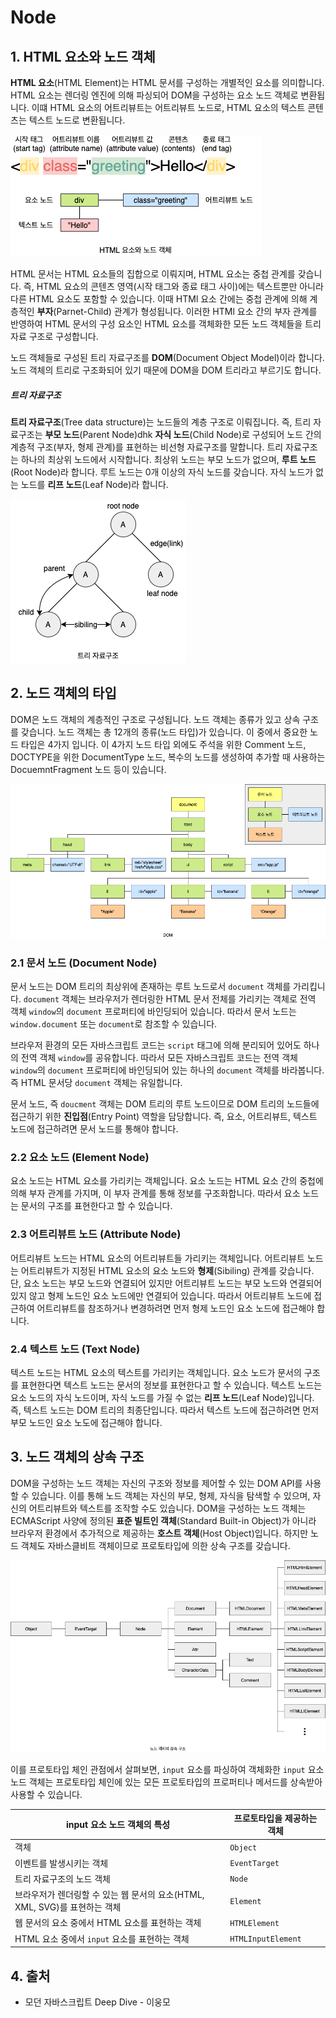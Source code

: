 # Node

## 1. HTML 요소와 노드 객체

**HTML 요소**(HTML Element)는 HTML 문서를 구성하는 개별적인 요소를 의미합니다. HTML 요소는 렌더링 엔진에 의해 파싱되어 DOM을 구성하는 요소 노드 객체로 변환됩니다. 이떄 HTML 요소의 어트리뷰트는 어트리뷰트 노드로, HTML 요소의 텍스트 콘텐츠는 텍스트 노드로 변환됩니다.

![HTML 요소와 노드 객체](../_images/web-node01.png)

HTML 문서는 HTML 요소들의 집합으로 이뤄지며, HTML 요소는 중첩 관계를 갖습니다. 즉, HTML 요쇼의 콘텐츠 영역(시작 태그와 종료 태그 사이)에는 텍스트뿐만 아니라 다른 HTML 요소도 포함할 수 있습니다. 이때 HTMl 요소 간에는 중첩 관계에 의해 계층적인 **부자**(Parnet-Child) 관계가 형성됩니다. 이러한 HTMl 요소 간의 부자 관계를 반영하여 HTML 문서의 구성 요소인 HTML 요소를 객체화한 모든 노드 객체들을 트리 자료 구조로 구성합니다.

노드 객체들로 구성된 트리 자료구조를 **DOM**(Document Object Model)이라 합니다. 노드 객체의 트리로 구조화되어 있기 때문에 DOM을 DOM 트리라고 부르기도 합니다.

##### 트리 자료구조

**트리 자료구조**(Tree data structure)는 노드들의 계층 구조로 이뤄집니다. 즉, 트리 자료구조는 **부모 노드**(Parent Node)dhk **자식 노드**(Child Node)로 구성되어 노드 간의 계층적 구조(부자, 형제 관계)를 표현하는 비선형 자료구조를 말합니다. 트리 자료구조는 하나의 최상위 노드에서 시작합니다. 최상위 노드는 부모 노드가 없으며, **루트 노드**(Root Node)라 합니다. 루트 노드는 0개 이상의 자식 노드를 갖습니다. 자식 노드가 없는 노드를 **리프 노드**(Leaf Node)라 합니다.

![트리 자료구조](../_images/web-node02.png)

## 2. 노드 객체의 타입

DOM은 노드 객체의 계층적인 구조로 구성됩니다. 노드 객체는 종류가 있고 상속 구조를 갖습니다. 노드 객체는 총 12개의 종류(노드 타입)가 있습니다. 이 중에서 중요한 노드 타입은 4가지 입니다. 이 4가지 노드 타입 외에도 주석을 위한 Comment 노드, DOCTYPE을 위한 DocumentType 노드, 복수의 노드를 생성하여 추가할 때 사용하는 DocuemntFragment 노드 등이 있습니다.

![DOM](../_images/web-node03.png)

### 2.1 문서 노드 (Document Node)

문서 노드는 DOM 트리의 최상위에 존재하는 루트 노드로서 `document` 객체를 가리킵니다. `document` 객체는 브라우저가 렌더링한 HTML 문서 전체를 가리키는 객체로 전역 객체 `window`의 `document` 프로퍼티에 바인딩되어 있습니다. 따라서 문서 노드는 `window.document` 또는 `document`로 참조할 수 있습니다.

브라우저 환경의 모든 자바스크립트 코드는 `script` 태그에 의해 분리되어 있어도 하나의 전역 객체 `window`를 공유합니다. 따라서 모든 자바스크립트 코드는 전역 객체 `window`의 `document` 프로퍼티에 바인딩되어 있는 하나의 `document` 객체를 바라봅니다. 즉 HTML 문서당 `document` 객체는 유일합니다.

문서 노드, 즉 `doucment` 객체는 DOM 트리의 루트 노드이므로 DOM 트리의 노드들에 접근하기 위한 **진입점**(Entry Point) 역할을 담당합니다. 즉, 요소, 어트리뷰트, 텍스트 노드에 접근하려면 문서 노드를 통해야 합니다.

### 2.2 요소 노드 (Element Node)

요소 노드는 HTML 요소를 가리키는 객체입니다. 요소 노드는 HTML 요소 간의 중첩에 의해 부자 관계를 가지며, 이 부자 관계를 통해 정보를 구조화합니다. 따라서 요소 노드는 문서의 구조를 표현한다고 할 수 있습니다.

### 2.3 어트리뷰트 노드 (Attribute Node)

어트리뷰트 노드는 HTML 요소의 어트리뷰트들 가리키는 객체입니다. 어트리뷰트 노드는 어트리뷰트가 지정된 HTML 요소의 요소 노드와 **형제**(Sibiling) 관계를 갖습니다. 단, 요소 노드는 부모 노드와 연결되어 있지만 어트리뷰트 노드는 부모 노드와 연결되어 있지 않고 형제 노드인 요소 노드에만 연결되어 있습니다. 따라서 어트리뷰트 노드에 접근하여 어트리뷰트를 참조하거나 변경하려면 먼저 형제 노드인 요소 노드에 접근해야 합니다.

### 2.4 텍스트 노드 (Text Node)

텍스트 노드는 HTML 요소의 텍스트를 가리키는 객체입니다. 요소 노드가 문서의 구조를 표현한다면 텍스트 노드는 문서의 정보를 표현한다고 할 수 있습니다. 텍스트 노드는 요소 노드의 자식 노드이며, 자식 노드를 가질 수 없는 **리프 노드**(Leaf Node)입니다. 즉, 텍스트 노드는 DOM 트리의 최종단입니다. 따라서 텍스트 노드에 접근하려면 먼저 부모 노드인 요소 노도에 접근해야 합니다.

## 3. 노드 객체의 상속 구조

DOM을 구성하는 노드 객체는 자신의 구조와 정보를 제어할 수 있는 DOM API를 사용할 수 있습니다. 이를 통해 노드 객체는 자신의 부모, 형제, 자식을 탐색할 수 있으며, 자신의 어트리뷰트와 텍스트를 조작할 수도 있습니다. DOM을 구성하는 노드 객체는 ECMAScript 사양에 정의된 **표준 빌트인 객체**(Standard Built-in Object)가 아니라 브라우저 환경에서 추가적으로 제공하는 **호스트 객체**(Host Object)입니다. 하지만 노드 객체도 자바스클비트 객체이므로 프로토타입에 의한 상속 구조를 갖습니다.

![노드 객체의 상속 구조](../_images/web-node04.png)

이를 프로토타입 체인 관점에서 살펴보면, `input` 요소를 파싱하여 객체화한 `input` 요소 노드 객체는 프로토타입 체인에 있는 모든 프로토타입의 프로퍼티나 메서드를 상속받아 사용할 수 있습니다.

| input 요소 노드 객체의 특성                                                | 프로토타입을 제공하는 객체 |
| -------------------------------------------------------------------------- | -------------------------- |
| 객체                                                                       | `Object`                   |
| 이벤트를 발생시키는 객체                                                   | `EventTarget`              |
| 트리 자료구조의 노드 객체                                                  | `Node`                     |
| 브라우저가 렌더링할 수 있는 웹 문서의 요소(HTML, XML, SVG)를 표현하는 객체 | `Element`                  |
| 웹 문서의 요소 중에서 HTML 요소를 표현하는 객체                            | `HTMLElement`              |
| HTML 요소 중에서 `input` 요소를 표현하는 객체                              | `HTMLInputElement`         |

## 4. 출처

- 모던 자바스크립트 Deep Dive - 이웅모
